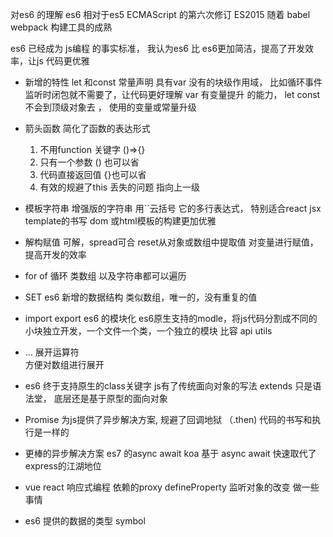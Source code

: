 对es6 的理解
  es6 相对于es5  ECMAScript 的第六次修订
  ES2015 随着 babel webpack 构建工具的成熟

  es6 已经成为 js编程 的事实标准，
  我认为es6 比 es6更加简洁，提高了开发效率，让js 代码更优雅

  - 新增的特性 
    let 和const  常量声明  具有var 没有的块级作用域，
    比如循环事件监听时闭包就不需要了，让代码更好理解 
    var 有变量提升 的能力， let const 不会到顶级对象去 ，
    使用的变量或常量升级
  - 箭头函数
    简化了函数的表达形式  
    1. 不用function 关键字 ()=>{}
    2. 只有一个参数 () 也可以省
    3. 代码直接返回值  {}也可以省
    4.  有效的规避了this 丢失的问题  指向上一级
  - 模板字符串
    增强版的字符串 用``云括号 它的多行表达式，
    特别适合react jsx template的书写
    dom 或html模板的构建更加优雅

  - 解构赋值 
    可解，spread可合 reset从对象或数组中提取值 对变量进行赋值，提高开发的效率
  - for of 循环
     类数组 以及字符串都可以遍历
  - SET  es6 新增的数据结构 类似数组，唯一的，没有重复的值
  - import export es6 的模块化  es6原生支持的modle，将js代码分割成不同的小块独立开发，一个文件一个类，一个独立的模块 比容 api utils
  - ... 展开运算符   
   方便对数组进行展开
  -  es6 终于支持原生的class关键字  js有了传统面向对象的写法 extends 只是语法堂，
  底层还是基于原型的面向对象

  - Promise 为js提供了异步解决方案, 规避了回调地狱 （.then)
   代码的书写和执行是一样的
  - 更棒的异步解决方案 es7 的async await
    koa  基于 async await 快速取代了 express的江湖地位
  - vue react 响应式编程 依赖的proxy defineProperty  监听对象的改变 做一些事情
  -  es6 提供的数据的类型 symbol
